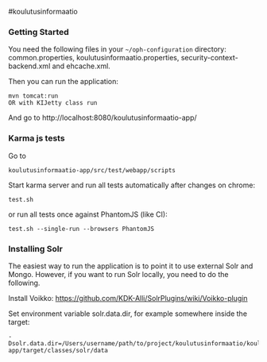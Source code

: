 #koulutusinformaatio

### Getting Started

You need the following files in your `~/oph-configuration` directory: common.properties, koulutusinformaatio.properties, security-context-backend.xml and ehcache.xml.

Then you can run the application:

    mvn tomcat:run
    OR with KIJetty class run

And go to http://localhost:8080/koulutusinformaatio-app/

### Karma js tests

Go to

`koulutusinformaatio-app/src/test/webapp/scripts`

Start karma server and run all tests automatically after changes on chrome:

`test.sh`

or run all tests once against PhantomJS (like CI):

`test.sh --single-run --browsers PhantomJS`

### Installing Solr

The easiest way to run the application is to point it to use external Solr and Mongo. However, if you want to run Solr locally, you need to do the following.

Install Voikko: https://github.com/KDK-Alli/SolrPlugins/wiki/Voikko-plugin

Set environment variable solr.data.dir, for example somewhere inside the target:

    -Dsolr.data.dir=/Users/username/path/to/project/koulutusinformaatio/koulutusinformaatio-app/target/classes/solr/data
